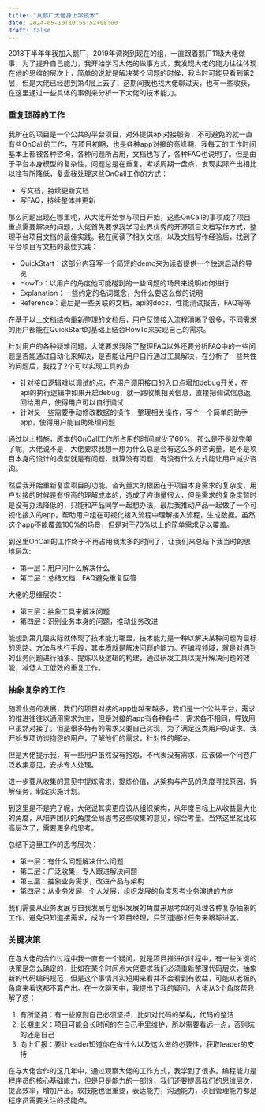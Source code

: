 ```yaml
---
title: "从鹅厂大佬身上学技术"
date: 2024-05-10T10:55:52+08:00
draft: false
---
```


2018下半年年我加入鹅厂，2019年调岗到现在的组，一直跟着鹅厂11级大佬做事，为了提升自己能力，我开始学习大佬的做事方式，我发现大佬的能力往往体现在他的思维的层次上，简单的说就是解决某个问题的时候，我当时可能只看到第2层，但是大佬已经想到第4层上去了，这期间我也找大佬聊过天，也有一些收获，在这里通过一些具体的事例来分析一下大佬的技术能力。

<!--more-->

### 重复琐碎的工作

我所在的项目是一个公共的平台项目，对外提供api对接服务，不可避免的就一直有些OnCall的工作，在项目初期，也是各种app对接的高峰期，我每天的工作时间基本上都被各种咨询，各种问题所占用，文档也写了，各种FAQ也说明了。但是由于平台本身模型的复杂性，问题总是在重复。考核周期一盘点，发现实际产出相比以往有所降低，复盘我处理这些OnCall工作的方式：

- 写文档，持续更新文档
- 写FAQ，持续整体并更新

那么问题出现在哪里呢，从大佬开始参与项目开始，这些OnCall的事项成了项目重点需要解决的问题，大佬首先要求我学习业界优秀的开源项目文档写作方式，整理平台项目文档的最佳实践。我在阅读了相关文档，以及文档写作经验后，找到了平台项目写文档的最佳实践：

- QuickStart：这部分内容写一个简短的demo来为读者提供一个快速启动的导览
- HowTo：以用户的角度他可能碰到的一些问题的场景来说明如何进行
- Explanation：一些约定的名词概念，为什么要这么做的说明
- Reference：最后是一些关联的文档，api的docs，性能测试报告，FAQ等等

在基于以上文档结构重新整理的文档后，用户反馈接入流程清晰了很多，不同需求的用户都能在QuickStart的基础上结合HowTo来实现自己的需求。

针对用户的各种疑难问题，大佬要求我除了整理FAQ以外还要分析FAQ中的一些问题是否能通过自动化来解决，是否能让用户自行通过工具解决，在分析了一些共性的问题后，我找了2个可以实现工具的点：

- 针对接口逻辑难以调试的点，在用户调用接口的入口点增加debug开关，在api的执行逻辑中如果开启debug，就一路收集相关信息，直接把调试信息返回给用户，使得用户可以自行调试
- 针对又一些需要手动修改数据的操作，整理相关操作，写个一个简单的助手app，使得用户能自助处理问题

通过以上措施，原本的OnCall工作所占用的时间减少了60%，那么是不是就完美了呢，大佬说不是，大佬要求我想一想为什么总是会有这么多的咨询量，是不是项目本身的设计的模型就是有问题，就算没有问题，有没有什么方式能让用户减少咨询。

然后我开始重新复盘项目的功能。咨询量大的根因在于项目本身需求的复杂度，用户对接的时候是有很高的理解成本的，造成了咨询量很大，但是需求的复杂度暂时是没有办法降低的，只能和产品同学一起想办法，最后我推动产品一起做了一个可视化接入的app，帮助用户组在可视化接入流程中理解接入流程，生成数据。虽然这个app不能覆盖100%的场景，但是对于70%以上的简单需求足以覆盖。

到这里OnCall的工作终于不再占用我太多的时间了，让我们来总结下我当时的思维层次:

- 第一层：用户问什么解决什么
- 第二层：总结文档，FAQ避免重复回答

大佬的思维层次：

- 第三层：抽象工具来解决问题
- 第四层：识别业务本身的问题，推动业务改进

能想到第几层实际就体现了技术能力哪里，技术能力是一种以解决某种问题为目标的思路、方法与执行手段，其本质就是解决问题的能力。在编程领域，就是对遇到的业务问题进行抽象、提炼以及逻辑的构建，通过研发工具以提升解决问题的效能，减低人工低效的重复工作。

### 抽象复杂的工作

随着业务的发展，我们的项目对接的app也越来越多，我们是一个公共平台，需求的推进往往以通用需求为主，但是对接的app有各种各样，需求各不相同，导致用户虽然对接了，但是很多特有的需求又要自己实现，为了满足这类用户的诉求，我开始专项访谈抱怨的用户，了解他们的需求，针对性的解决。

但是大佬提示我，有一些用户虽然没有抱怨，不代表没有需求，应该做一个问卷广泛收集意见，安排专人处理。

进一步要从收集的意见中提炼需求，提炼价值，从架构与产品的角度寻找原因，拆解任务，制定实施计划。

到这里是不是完了呢，大佬说其实更应该从组织架构，从年度目标上从收益最大化的角度，从培养团队的角度全局思考这些收集的意见，综合考量。当然这里就比较高层次了，需要更多的思考。

总结下这里工作的思考层次：

- 第一层：有什么问题解决什么问题
- 第二层：广泛收集，专人跟进解决问题
- 第三层：抽象业务需求，改进产品与架构
- 第四层：从业务发展，个人发展，组织发展的角度思考业务演进的方向

我们需要从业务发展与自我发展与组织发展的角度来思考如何处理各种复杂抽象的工作，避免只知道接需求，成为一个项目经理，只知道通过任务来跟踪进度。

### 关键决策

在与大佬的合作过程中我一直有一个疑问，就是项目推进的过程中，有一些关键的决策是怎么确定的，比如在某个时间点大佬要求我们必须重新整理代码层次，抽象新的代码编码规范，但是这个事情其实短期来看并不会看到有收益，可能从老板的角度来看这都不算产出。在一次聊天中，我提出了我的疑问，大佬从3个角度帮我解了惑：

1. 有所坚持：有一些原则自己必须坚持，比如对代码的架构，代码的整洁
2. 长期主义：项目可能会长时间的在自己手里维护，所以需要看远一点，否则坑的还是自己
3. 向上汇报：要让leader知道你在做什么以及这么做的必要性，获取leader的支持

在与大佬合作的这几年中，通过观察大佬的工作方式，我学到了很多。编程能力是程序员的核心基础能力，但是只是能力的一部份，我们还要提高我们的思维层次，提高效率，增加产出。软技能也很重要，表达能力，沟通能力，项目管理能力都是程序员需要关注的技能点。